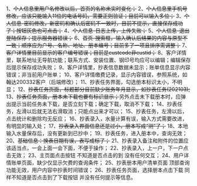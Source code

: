 1、~~个人信息里用户名修改以后，首页的名称未实时变化；~~
2、~~个人信息里手机号修改，应该只能输入11位的电话号码，需要正则验证；目前可以输入多位；~~
3、~~个人信息-密码修改，新密码和确认后密码不一致时，目前不提示，直接保存成功了；按钮灰色也可点击；~~
4、~~个人信息-日志上传，上传失败；~~
5、~~个人信息-退出登陆保存；提示服务器错误；~~
6、~~首页-搜索框，输入确认后结果的内容与原型不一致；顺序应为户号、名称、地址、册本编号；目前多了一项且排序需调整；~~
7、~~客户详情里目前显示的客户编号错误；目前是custcode非custid；~~
8、客户详情里，联系地址无导航功能；联系方式、安装位置、钢印号均应可以编辑；编辑保存后提示保存成功失败；
9、客户详情里，抄表信息数据未显示；账单信息显示内容错误；非当前用户账单；
10、客户详情缴费记录，显示内容错误，参照系统，如翰达200332客户（后端修改）；
11、抄表任务界面，勾选册本标识太小，不明显；
12、~~抄表任务页面，标题部分目前缺少账务年月显示，如抄表任务(202103);~~
13、~~抄表任务页面，册本未下载也要有标识显示；~~另外点击未下载册本时，应弹出提示当前任务未下载，是否立刻下载；确定下载，取消不下载；
14、抄表任务，左滑以后就无法右滑取消；只能点出来才可以；
15、抄表任务，左滑以后，点击统计和删除均无反应；
16、抄表录入，水量计算有误，输入方式需要改进，有明显的输入处；
17、~~抄表录入界面信息还是过小，册本写成“测”了；~~
18、本地输入水量保存后，没有更新到已抄中；
19、抄表任务，进入册本中，查询无效；
20、~~基础信息：换表日期有误，表写成标了；~~
21、抄表录入备注和附件的位置应该适当点，一会上面一会下面，不便于操作；
22、抄表录入，上一户，下一户点击无效；
23、主页面点击按钮 不知道是否点击的到 没有任何交互；
24、用户详情账单页面，缺少仅显示欠费的查询条件；
25、抄表册本用户清单页面 顶部查询功能无效，用户内容中抄表时间错误；
26、抄表任务页面，选择册本点击下载 同样不知道是否点击到了下载按钮 并没有任何提示等信息。
